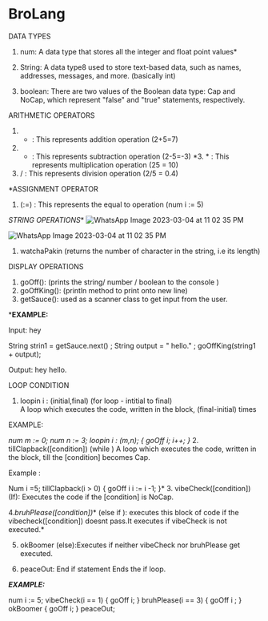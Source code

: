 # BroLang


DATA TYPES

1. num: A data type that stores all the integer and float point values*

2. String: A data type8 used to store text-based data, such as names, addresses, messages, and more. (basically int)

3. boolean: There are two values of the Boolean data type: Cap and NoCap, which represent "false" and "true" statements, respectively.

ARITHMETIC OPERATORS

1.  + : This represents addition operation (2+5=7)
2.  -  : This represents subtraction operation (2-5=-3)
*3.  *  : This represents multiplication operation (25 = 10)
4.  / :  This represents division operation (2/5 = 0.4)

*ASSIGNMENT OPERATOR

1. (:=) : This represents the equal to operation (num i := 5)

*STRING OPERATIONS** ![WhatsApp Image 2023-03-04 at 11 02 35 PM](https://user-images.githubusercontent.com/89576014/222973748-8aa42aec-8c43-48f7-a388-4a2bbade90d8.jpeg)

![WhatsApp Image 2023-03-04 at 11 02 35 PM](https://user-images.githubusercontent.com/89576014/222973762-95ac6ef4-f5cc-4ef9-89af-e7a41ab2e189.jpeg)

1.  watchaPakin (returns the number of character in the string, i.e its length)

DISPLAY OPERATIONS

1. goOff(): (prints the string/ number / boolean to the console )
2. goOffKing(): (println method to print onto new line)
3. getSauce(): used as a scanner class to get input from the user.

***EXAMPLE:**

Input: hey 

String strin1 = getSauce.next() ;
String output = " hello." ;
goOffKing(string1 + output);

Output:
hey hello.

LOOP CONDITION

1. loopin i : (initial,final)   (for loop - intitial to final)  
A loop which executes the code, written in the block, (final-initial) times

EXAMPLE: 

*num m := 0;
num n := 3;
loopin i : (m,n);
{
	goOff i;
	i++;
}* 
2. tillClapback([condition])   (while )
A loop which executes the code, written in the block, till the [condition] becomes Cap.

Example :

Num i =5;
tillClapback(i > 0)
{
	goOff i
	i := i -1;
}*
3. vibeCheck([condition])  (If): Executes the code if the [condition] is NoCap.

4.*bruhPlease([condition])** (else if ): executes this block of code if the vibecheck([condition]) doesnt pass.It executes if vibeCheck is not executed.*

5. okBoomer (else):Executes if neither vibeCheck nor bruhPlease get executed.

6. peaceOut:
End if statement
Ends the if loop.

***EXAMPLE:***

num i := 5;
vibeCheck(i == 1)
{
	goOff i;
}
bruhPlease(i == 3)
{
	goOff i ;
}
okBoomer
{
	goOff i;
}
peaceOut;

